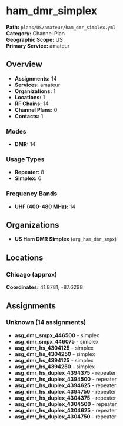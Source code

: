 # ham_dmr_simplex

**Path:** `plans/US/amateur/ham_dmr_simplex.yml`  
**Category:** Channel Plan  
**Geographic Scope:** US  
**Primary Service:** amateur  

## Overview

- **Assignments:** 14
- **Services:** amateur
- **Organizations:** 1
- **Locations:** 1
- **RF Chains:** 14
- **Channel Plans:** 0
- **Contacts:** 1

### Modes
- **DMR:** 14

### Usage Types
- **Repeater:** 8
- **Simplex:** 6

### Frequency Bands
- **UHF (400-480 MHz):** 14

## Organizations

- **US Ham DMR Simplex** (`org_ham_dmr_smpx`)

## Locations

### Chicago (approx)
**Coordinates:** 41.8781, -87.6298

## Assignments

### Unknown (14 assignments)

- **asg_dmr_smpx_446500** - simplex
- **asg_dmr_smpx_446075** - simplex
- **asg_dmr_hs_4304125** - simplex
- **asg_dmr_hs_4304250** - simplex
- **asg_dmr_hs_4394125** - simplex
- **asg_dmr_hs_4394250** - simplex
- **asg_dmr_hs_duplex_4394375** - repeater
- **asg_dmr_hs_duplex_4394500** - repeater
- **asg_dmr_hs_duplex_4394625** - repeater
- **asg_dmr_hs_duplex_4394750** - repeater
- **asg_dmr_hs_duplex_4304375** - repeater
- **asg_dmr_hs_duplex_4304500** - repeater
- **asg_dmr_hs_duplex_4304625** - repeater
- **asg_dmr_hs_duplex_4304750** - repeater
